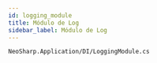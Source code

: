 ```yaml
---
id: logging_module
title: Módulo de Log
sidebar_label: Módulo de Log
---
```


```
NeoSharp.Application/DI/LoggingModule.cs
```
